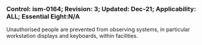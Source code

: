 ### Control: ism-0164; Revision: 3; Updated: Dec-21; Applicability: ALL; Essential Eight:N/A
<p>Unauthorised people are prevented from observing systems, in particular workstation displays and keyboards, within facilities.</p>